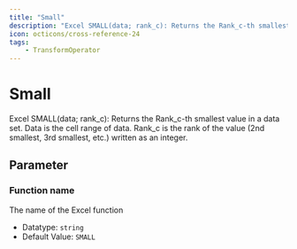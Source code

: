```yaml
---
title: "Small"
description: "Excel SMALL(data; rank_c): Returns the Rank_c-th smallest value in a data set. Data is the cell range of data. Rank_c is the rank of the value (2nd smallest, 3rd smallest, etc.) written as an integer."
icon: octicons/cross-reference-24
tags: 
    - TransformOperator
---
```

# Small
<!-- This file was generated - DO NOT CHANGE IT MANUALLY -->



Excel SMALL(data; rank_c): Returns the Rank_c-th smallest value in a data set. Data is the cell range of data. Rank_c is the rank of the value (2nd smallest, 3rd smallest, etc.) written as an integer.

## Parameter

### Function name

The name of the Excel function

- Datatype: `string`
- Default Value: `SMALL`



